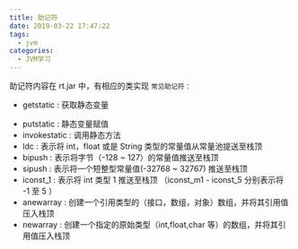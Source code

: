 ```yaml
---
title: 助记符
date: 2019-03-22 17:47:22
tags:
  - jvm
categories:
  - JVM学习
---
```


助记符内容在 rt.jar 中，有相应的类实现
`常见助记符：`

- getstatic : 获取静态变量

<!-- more -->

- putstatic : 静态变量赋值
- invokestatic : 调用静态方法
- ldc : 表示将 int，float 或是 String 类型的常量值从常量池提送至栈顶
- bipush : 表示将字节（-128 ~ 127）的常量值推送至栈顶
- sipush : 表示将一个短整型常量值(-32768 ~ 32767) 推送至栈顶
- iconst_1 : 表示将 int 类型 1 推送至栈顶 （iconst_m1 - iconst_5 分别表示将 -1 至 5 ）
- anewarray : 创建一个引用类型的（接口，数组，对象）数组，并将其引用值压入栈顶
- newarray : 创建一个指定的原始类型（int,float,char 等）的数组，并将其引用值压入栈顶
